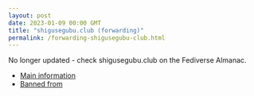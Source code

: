 ```yaml
---
layout: post
date: 2023-01-09 00:00 GMT
title: "shigusegubu.club (forwarding)"
permalink: /forwarding-shigusegubu-club.html
---
```


No longer updated - check shigusegubu.club on the Fediverse Almanac.

* [Main information](https://www.fediversealmanac.com/api/v1/instances/shigusegubu.club)
* [Banned from](https://www.fediversealmanac.com/api/v1/instances/shigusegubu.club/banned_from)

